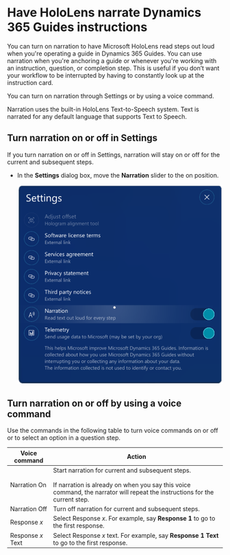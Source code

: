 

# Have HoloLens narrate Dynamics 365 Guides instructions

You can turn on narration to have Microsoft HoloLens read steps out loud when you're operating a guide in Dynamics 365 Guides. You can use narration when you're anchoring a 
guide or whenever you're working with an instruction, question, or completion step. This is useful if you don’t want your workflow to be interrupted by having to constantly look
up at the instruction card.  

You can turn on narration through Settings or by using a voice command.

Narration uses the built-in HoloLens Text-to-Speech system. Text is narrated for any default language that supports Text to Speech.  

## Turn narration on or off in Settings

If you turn narration on or off in Settings, narration will stay on or off for the current and subsequent steps.

- In the **Settings** dialog box, move the **Narration** slider to the on position.

   ![Narration setting](media/narration-setting.PNG "Narration setting")

## Turn narration on or off by using a voice command

Use the commands in the following table to turn voice commands on or off or to select an option in a question step.

|Voice command |Action| 
|----------------------------|-----------------------------------------------------------------|
|Narration On |Start narration for current and subsequent steps.<br><br>If narration is already on when you say this voice command, the narrator will repeat the instructions for the current step.| 
|Narration Off| Turn off narration for current and subsequent steps. |
|Response *x*| Select Response *x*. For example, say **Response 1** to go to the first response. |
|Response *x* Text|Select Response *x* text. For example, say **Response 1 Text** to go to the first response.|

 
